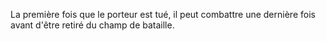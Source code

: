 La première fois que le porteur est tué, il peut combattre une dernière fois avant d'être retiré du champ de bataille.